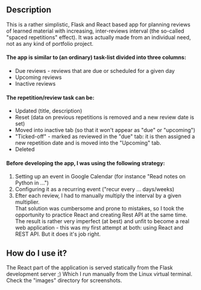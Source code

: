 ## Description
This is a rather simplistic, Flask and React based app for planning reviews of learned material with increasing, inter-reviews interval (the so-called "spaced repetitions" effect). It was actually made from an individual need, not as any kind of portfolio project.
#### The app is similar to (an ordinary) task-list divided into three columns:
* Due reviews - reviews that are due or scheduled for a given day
* Upcoming reviews
* Inactive reviews
#### The repetition/review task can be:
* Updated (title, description)
* Reset (data on previous repetitions is removed and a new review date is set)
* Moved into inactive tab (so that it won't appear as "due" or "upcoming")
* "Ticked-off" - marked as reviewed in the "due" tab: it is then assigned a new repetition date and is moved into the "Upcoming" tab.
* Deleted
#### Before developing the app, I was using the following strategy:
1. Setting up an event in Google Calendar (for instance "Read notes on Python in ...")
2. Configuring it as a recurring event ("recur every ... days/weeks)
3. Efter each review, I had to manually multiply the interval by a given multiplier.  
That solution was cumbersome and prone to mistakes, so I took the opportunity to practice React and creating Rest API at the same time. The result is rather very imperfect (at best) and unfit to become a real web application - this was my first attempt at both: using React and REST API. But it does it's job right.
## How do I use it?
The React part of the application is served statically from the Flask development server ;) Which I run manually from the Linux virtual terminal.  
Check the "images" directory for screenshots.
